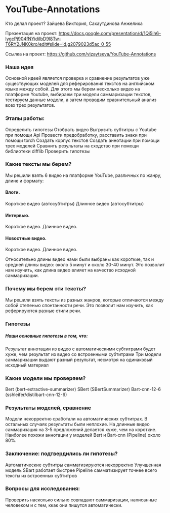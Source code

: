 # YouTube-Annotations

Кто делал проект? 
Зайцева Виктория, Сахаутдинова Анжелика

Презентация на проект: https://docs.google.com/presentation/d/1Qi5ih6-lygcPj904fNYidiIbD9l8Tw-T6RY2JNK0kro/edit#slide=id.g2079023d5ac_0_55

Ссылка на проект: https://github.com/vizaytseva/YouTube-Annotations

### Наша идея

Основной идеей является проверка и сравнение результатов уже существующих моделей для реферирования текстов на английском языке между собой. 
Для этого мы берем несколько видео на платформе Youtube, выбираем три модели саммаризации текстов, тестируем данные модели, а затем проводим сравнительный анализ всех трех результатов.

### Этапы работы:

Определить гипотезы
Отобрать видео
Выгрузить субтитры с Youtube при помощи Api
Провести предобработку, расставить знаки при помощи torch
Создать корпус текстов
Создать аннотации при помощи трех моделей
Сравнить результаты на сходство при помощи библиотеки difflib
Проверить гипотезы
 
### Какие тексты мы берем?

Мы решили взять 6 видео на платформе YouTube, различных по жанру, длине и формату:
#### Влоги.
Короткое видео   (автосубтитры)
Длинное видео   (автосубтитры)
#### Интервью.
Короткое видео.
Длинное видео.
#### Новостные видео.
Короткое видео.
Длинное видео.

Относительно длины видео нами были выбраны как короткие, так и средней
длины видео: около 5 минут и около 30-40 минут. Это позволит нам изучить, как длина видео влияет на качество исходной саммаризации.

### Почему мы берем эти тексты?

Мы решили взять тексты из разных жанров, которые отличаются между собой степенью спонтанности речи. Это позволит нам изучить, как реферируются разные стили речи.

### Гипотезы

##### Наши основные гипотезы в том, что:

Результат аннотации из видео с автоматическими субтитрами будет хуже, чем результат из видео со встроенными субтитрами
Три модели саммаризации выдают разный результат, несмотря на одинаковый исходный материал

### Какие модели мы проверяем?

Bert (bert-extractive-summarizer)
SBert (SBertSummarizer)
Bart-cnn-12-6 (sshleifer/distilbart-cnn-12-6)

### Результаты моделей, сравнение

Модели некорректно сработали на автоматических субтитрах. В остальных случаях результаты были неплохие. На длинные видео саммаризация на 3-5 предложений делается хуже, чем на короткие. 
Наиболее похожи аннотации у моделей Bert и Bart-cnn (Pipeline) около 80%.

### Заключение: подтвердились ли гипотезы?

Автоматические субтитры самматизируются некорректно 
Улучшенная модель SBart работает быстрее
Pipeline самматизирует точнее всего тексты из встроенных субтитров

### Вопросы для исследования:
Проверить насколько сильно совпадают саммаризации, написанные человеком и с тем, ккак они пишутся автоматически.

